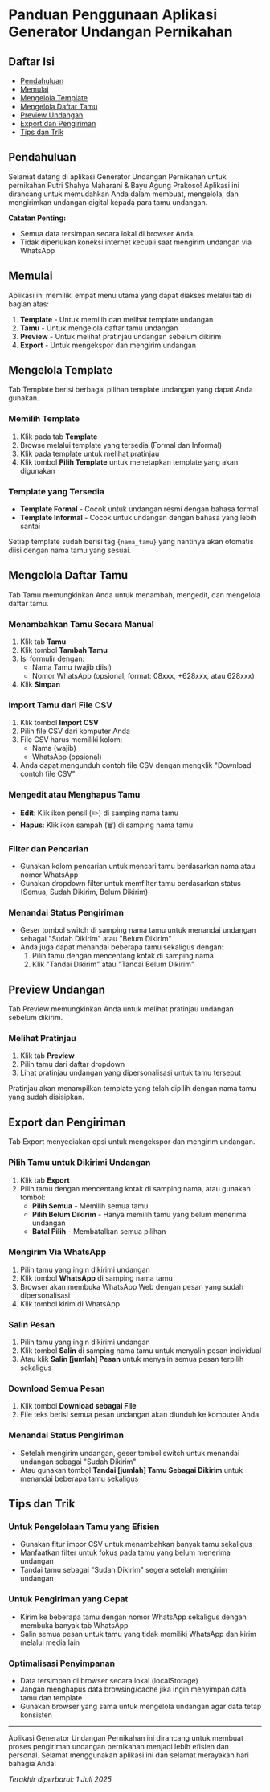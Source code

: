 # Panduan Penggunaan Aplikasi Generator Undangan Pernikahan

## Daftar Isi
- [Pendahuluan](#pendahuluan)
- [Memulai](#memulai)
- [Mengelola Template](#mengelola-template)
- [Mengelola Daftar Tamu](#mengelola-daftar-tamu)
- [Preview Undangan](#preview-undangan)
- [Export dan Pengiriman](#export-dan-pengiriman)
- [Tips dan Trik](#tips-dan-trik)

## Pendahuluan

Selamat datang di aplikasi Generator Undangan Pernikahan untuk pernikahan Putri Shahya Maharani & Bayu Agung Prakoso! Aplikasi ini dirancang untuk memudahkan Anda dalam membuat, mengelola, dan mengirimkan undangan digital kepada para tamu undangan.

**Catatan Penting:**
- Semua data tersimpan secara lokal di browser Anda
- Tidak diperlukan koneksi internet kecuali saat mengirim undangan via WhatsApp

## Memulai

Aplikasi ini memiliki empat menu utama yang dapat diakses melalui tab di bagian atas:
1. **Template** - Untuk memilih dan melihat template undangan
2. **Tamu** - Untuk mengelola daftar tamu undangan
3. **Preview** - Untuk melihat pratinjau undangan sebelum dikirim
4. **Export** - Untuk mengekspor dan mengirim undangan

## Mengelola Template

Tab Template berisi berbagai pilihan template undangan yang dapat Anda gunakan.

### Memilih Template
1. Klik pada tab **Template**
2. Browse melalui template yang tersedia (Formal dan Informal)
3. Klik pada template untuk melihat pratinjau
4. Klik tombol **Pilih Template** untuk menetapkan template yang akan digunakan

### Template yang Tersedia
- **Template Formal** - Cocok untuk undangan resmi dengan bahasa formal
- **Template Informal** - Cocok untuk undangan dengan bahasa yang lebih santai

Setiap template sudah berisi tag `{nama_tamu}` yang nantinya akan otomatis diisi dengan nama tamu yang sesuai.

## Mengelola Daftar Tamu

Tab Tamu memungkinkan Anda untuk menambah, mengedit, dan mengelola daftar tamu.

### Menambahkan Tamu Secara Manual
1. Klik tab **Tamu**
2. Klik tombol **Tambah Tamu**
3. Isi formulir dengan:
   - Nama Tamu (wajib diisi)
   - Nomor WhatsApp (opsional, format: 08xxx, +628xxx, atau 628xxx)
4. Klik **Simpan**

### Import Tamu dari File CSV
1. Klik tombol **Import CSV**
2. Pilih file CSV dari komputer Anda
3. File CSV harus memiliki kolom:
   - Nama (wajib)
   - WhatsApp (opsional)
4. Anda dapat mengunduh contoh file CSV dengan mengklik "Download contoh file CSV"

### Mengedit atau Menghapus Tamu
- **Edit**: Klik ikon pensil (✏️) di samping nama tamu
- **Hapus**: Klik ikon sampah (🗑️) di samping nama tamu

### Filter dan Pencarian
- Gunakan kolom pencarian untuk mencari tamu berdasarkan nama atau nomor WhatsApp
- Gunakan dropdown filter untuk memfilter tamu berdasarkan status (Semua, Sudah Dikirim, Belum Dikirim)

### Menandai Status Pengiriman
- Geser tombol switch di samping nama tamu untuk menandai undangan sebagai "Sudah Dikirim" atau "Belum Dikirim"
- Anda juga dapat menandai beberapa tamu sekaligus dengan:
  1. Pilih tamu dengan mencentang kotak di samping nama
  2. Klik "Tandai Dikirim" atau "Tandai Belum Dikirim"

## Preview Undangan

Tab Preview memungkinkan Anda untuk melihat pratinjau undangan sebelum dikirim.

### Melihat Pratinjau
1. Klik tab **Preview**
2. Pilih tamu dari daftar dropdown
3. Lihat pratinjau undangan yang dipersonalisasi untuk tamu tersebut

Pratinjau akan menampilkan template yang telah dipilih dengan nama tamu yang sudah disisipkan.

## Export dan Pengiriman

Tab Export menyediakan opsi untuk mengekspor dan mengirim undangan.

### Pilih Tamu untuk Dikirimi Undangan
1. Klik tab **Export**
2. Pilih tamu dengan mencentang kotak di samping nama, atau gunakan tombol:
   - **Pilih Semua** - Memilih semua tamu
   - **Pilih Belum Dikirim** - Hanya memilih tamu yang belum menerima undangan
   - **Batal Pilih** - Membatalkan semua pilihan

### Mengirim Via WhatsApp
1. Pilih tamu yang ingin dikirimi undangan
2. Klik tombol **WhatsApp** di samping nama tamu
3. Browser akan membuka WhatsApp Web dengan pesan yang sudah dipersonalisasi
4. Klik tombol kirim di WhatsApp

### Salin Pesan
1. Pilih tamu yang ingin dikirimi undangan
2. Klik tombol **Salin** di samping nama tamu untuk menyalin pesan individual
3. Atau klik **Salin [jumlah] Pesan** untuk menyalin semua pesan terpilih sekaligus

### Download Semua Pesan
1. Klik tombol **Download sebagai File**
2. File teks berisi semua pesan undangan akan diunduh ke komputer Anda

### Menandai Status Pengiriman
- Setelah mengirim undangan, geser tombol switch untuk menandai undangan sebagai "Sudah Dikirim"
- Atau gunakan tombol **Tandai [jumlah] Tamu Sebagai Dikirim** untuk menandai beberapa tamu sekaligus

## Tips dan Trik

### Untuk Pengelolaan Tamu yang Efisien
- Gunakan fitur impor CSV untuk menambahkan banyak tamu sekaligus
- Manfaatkan filter untuk fokus pada tamu yang belum menerima undangan
- Tandai tamu sebagai "Sudah Dikirim" segera setelah mengirim undangan

### Untuk Pengiriman yang Cepat
- Kirim ke beberapa tamu dengan nomor WhatsApp sekaligus dengan membuka banyak tab WhatsApp
- Salin semua pesan untuk tamu yang tidak memiliki WhatsApp dan kirim melalui media lain

### Optimalisasi Penyimpanan
- Data tersimpan di browser secara lokal (localStorage)
- Jangan menghapus data browsing/cache jika ingin menyimpan data tamu dan template
- Gunakan browser yang sama untuk mengelola undangan agar data tetap konsisten

---

Aplikasi Generator Undangan Pernikahan ini dirancang untuk membuat proses pengiriman undangan pernikahan menjadi lebih efisien dan personal. Selamat menggunakan aplikasi ini dan selamat merayakan hari bahagia Anda!

*Terakhir diperbarui: 1 Juli 2025*
